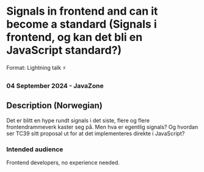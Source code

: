 # Signals in frontend and can it become a standard (Signals i frontend, og kan det bli en JavaScript standard?)
Format: Lightning talk ⚡

### 04 September 2024 - JavaZone

## Description (Norwegian)
Det er blitt en hype rundt signals i det siste, flere og flere frontendrammeverk kaster seg på. Men hva er egentlig signals? Og hvordan ser TC39 sitt proposal ut for at det implementeres direkte i JavaScript?

### Intended audience
Frontend developers, no experience needed.
